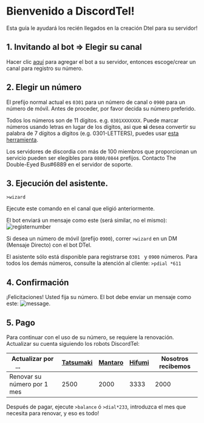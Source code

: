 # Bienvenido a DiscordTel!
Esta guía le ayudará los recién llegados en la creación Dtel para su servidor!

## 1. Invitando al bot => Elegir su canal
Hacer clic [aquí](https://discordapp.com/oauth2/authorize?client_id=377609965554237453&scope=bot&permissions=84997) para agregar el bot a su 
servidor, entonces escoge/crear un canal para registro su número.

## 2. Elegir un número
El prefijo normal actual es `0301` para un número de canal o `0900` para un número de móvil. 
Antes de proceder, por favor decida su número preferido.

Todos los números son de 11 dígitos. e.g. `0301XXXXXXX`. Puede marcar números usando letras en lugar de los dígitos, asi que **si** desea convertir su palabra de 
7 dígitos a dígitos (e.g. 0301-LETTERS), puedes usar [esta herramienta](http://word2number.com).

Los servidores de discordia con más de 100 miembros que proporcionan un servicio pueden ser elegibles para `0800/0844` prefijos.
Contacto The Double-Eyed Bus#6889 en el servidor de soporte.

## 3. Ejecución del asistente.
`>wizard`

Ejecute este comando en el canal que eligió anteriormente.

El bot enviará un mensaje como este (será similar, no el mismo):
![registernumber](http://i.imgur.com/zMKAkPr.png)

Si desea un número de móvil (prefijo `0900`), correr `>wizard` en un DM (Mensaje Directo) con el bot DTel.

El asistente sólo está disponible para registrarse `0301 ` y `0900` números.
Para todos los demás números, consulte la atención al cliente:
`>pdial *611`

## 4. Confirmación
¡Felicitaciones! Usted fija su número. El bot debe enviar un mensaje como este:
![message](http://i.imgur.com/vuOzp4d.png).

## 5. Pago
Para continuar con el uso de su número, se requiere la renovación. Actualizar su cuenta siguiendo los robots DiscordTel:

| Actualizar por ...                    | [Tatsumaki](http://tatsumaki.xyz) | [Mantaro](https://github.com/Mantaro/MantaroBot) | [Hifumi](http://hifumibot.xyz/) | Nosotros recibemos |
|-------------------------------------|------|------|------|--------|
| Renovar su número por 1 mes         | 2500 | 2000 | 3333 | 2000   |

Después de pagar, ejecute `>balance` ó `>dial*233`, introduzca el mes que necesita para renovar, y eso es todo!

